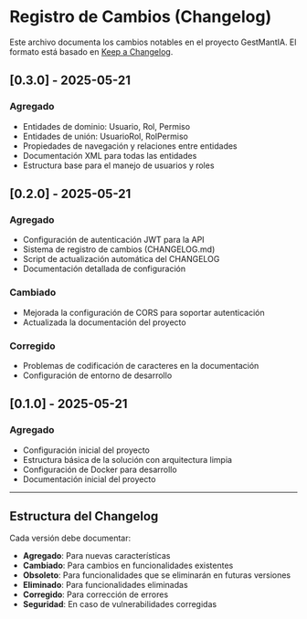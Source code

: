 # Registro de Cambios (Changelog)

Este archivo documenta los cambios notables en el proyecto GestMantIA. El formato está basado en [Keep a Changelog](https://keepachangelog.com/es/1.0.0/).

## [0.3.0] - 2025-05-21

### Agregado
- Entidades de dominio: Usuario, Rol, Permiso
- Entidades de unión: UsuarioRol, RolPermiso
- Propiedades de navegación y relaciones entre entidades
- Documentación XML para todas las entidades
- Estructura base para el manejo de usuarios y roles

## [0.2.0] - 2025-05-21

### Agregado
- Configuración de autenticación JWT para la API
- Sistema de registro de cambios (CHANGELOG.md)
- Script de actualización automática del CHANGELOG
- Documentación detallada de configuración

### Cambiado
- Mejorada la configuración de CORS para soportar autenticación
- Actualizada la documentación del proyecto

### Corregido
- Problemas de codificación de caracteres en la documentación
- Configuración de entorno de desarrollo

## [0.1.0] - 2025-05-21

### Agregado
- Configuración inicial del proyecto
- Estructura básica de la solución con arquitectura limpia
- Configuración de Docker para desarrollo
- Documentación inicial del proyecto

---

## Estructura del Changelog

Cada versión debe documentar:

- **Agregado**: Para nuevas características
- **Cambiado**: Para cambios en funcionalidades existentes
- **Obsoleto**: Para funcionalidades que se eliminarán en futuras versiones
- **Eliminado**: Para funcionalidades eliminadas
- **Corregido**: Para corrección de errores
- **Seguridad**: En caso de vulnerabilidades corregidas
